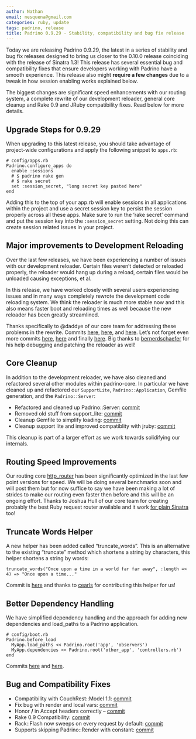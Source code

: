 ```yaml
---
author: Nathan
email: nesquena@gmail.com
categories: ruby, update
tags: padrino, release
title: Padrino 0.9.29 - Stability, compatibility and bug fix release
---
```


Today we are releasing Padrino 0.9.29, the latest in a series of stability and bug fix releases designed to bring us closer to the 0.10.0 release coinciding with the release of Sinatra 1.3! This release has several essential bug and compatibility fixes that ensure developers working with Padrino have a smooth experience. This release also might **require a few changes** due to a tweak in how session enabling works explained below.

The biggest changes are significant speed enhancements with our routing system, a complete rewrite of our development reloader, general core cleanup and Rake 0.9 and JRuby compatibility fixes. Read below for more details.

<break>

## Upgrade Steps for 0.9.29

When upgrading to this latest release, you should take advantage of project-wide configurations and apply the following snippet to `apps.rb`:

    # config/apps.rb
    Padrino.configure_apps do
      enable :sessions
      # $ padrino rake gen
      # $ rake secret
      set :session_secret, "long secret key pasted here"
    end

Adding this to the top of your app.rb will enable sessions in all applications within the project and use a secret session key to persist the session properly across all these apps. Make sure to run the ‘rake secret’ command and put the session key into the `:session_secret` setting. Not doing this can create session related issues in your project.

## Major improvements to Development Reloading

Over the last few releases, we have been experiencing a number of issues with our development reloader. Certain files weren’t detected or reloaded properly, the reloader would hang up during a reload, certain files would be unloaded causing exceptions, et al.

In this release, we have worked closely with several users experiencing issues and in many ways completely rewrote the development code reloading system. We think the reloader is much more stable now and this also means faster boot and reloading times as well because the new reloader has been greatly streamlined.

Thanks specifically to @daddye of our core team for addressing these problems in the rewrite. Commits [here](https://github.com/padrino/padrino-framework/commit/7c59e2ae060246a1aa3cbe0f4cb598e7ed90033c), [here](https://github.com/padrino/padrino-framework/commit/42bdac70516df094fc639644dbbd9d0a1339e0e3), and [here](https://github.com/padrino/padrino-framework/commit/b41bf1e21cf7a8b911c691e504a4178993c9fae5). Let’s not forget even more commits [here](https://github.com/padrino/padrino-framework/commit/0122a24347402d9fd16e9c714ba890b54b1f5548), [here](https://github.com/padrino/padrino-framework/commit/47c1aba3207316fca92ecf46095f42cc5491c796) and finally [here](https://github.com/padrino/padrino-framework/commit/e0c8b3939a7ea6724d5da1e6ec2ab180855b63c4). Big thanks to [bernerdschaefer](https://github.com/bernerdschaefer) for his help debugging and patching the reloader as well!

## Core Cleanup

In addition to the development reloader, we have also cleaned and refactored several other modules within padrino-core. In particular we have cleaned up and refactored our `SupportLite`, `Padrino::Application`, Gemfile generation, and the `Padrino::Server`:

-   Refactored and cleaned up Padrino::Server: [commit](https://github.com/padrino/padrino-framework/commit/bd89dc4540a974cb26e4feeef51a08643a5bf0f8)
-   Removed old stuff from support\_lite: [commit](https://github.com/padrino/padrino-framework/commit/30e7c4a69ffc135bcc5afc9bdea21ffc2591823e)
-   Cleanup Gemfile to simplify loading: [commit](https://github.com/padrino/padrino-framework/commit/aa3a73d3de44fda32e64a65471ba448c9b8d53ab)
-   Cleanup support lite and improved compatiblity with jruby: [commit](https://github.com/padrino/padrino-framework/commit/1852a47d4406ed31cc2defd6b96516c5760c9b1f)

This cleanup is part of a larger effort as we work towards solidifying our internals.

## Routing Speed Improvements

Our routing core [http\_router](https://github.com/joshbuddy/http_router/commits/master) has been significantly optimized in the last few point versions for speed. We will be doing several benchmarks soon and will post them but for now suffice to say we have been making a lot of strides to make our routing even faster then before and this will be an ongoing effort. Thanks to Joshua Hull of our core team for creating probably the best Ruby request router available and it work [for plain Sinatra](https://github.com/joshbuddy/http_router_sinatra) too!

## Truncate Words Helper

A new helper has been added called “truncate\_words”. This is an alternative to the existing “truncate” method which shortens a string by characters, this helper shortens a string by words:

    truncate_words("Once upon a time in a world far far away", :length => 4) => "Once upon a time..."

Commit is [here](https://github.com/padrino/padrino-framework/commit/2b6778389e6b1ff9c8139b8c459b882762e2e538) and thanks to [cearls](https://github.com/cearls) for contributing this helper for us!

## Better Dependency Handling

We have simplified dependency handling and the approach for adding new dependencies and load\_paths to a Padrino application.

    # config/boot.rb
    Padrino.before_load
      MyApp.load_paths << Padrino.root('app', 'observers')
      MyApp.dependencies << Padrino.root('other_app', 'controllers.rb')
    end

Commits [here](https://github.com/padrino/padrino-framework/commit/1852a47d4406ed31cc2defd6b96516c5760c9b1f) and [here](https://github.com/padrino/padrino-framework/commit/1852a47d4406ed31cc2defd6b96516c5760c9b1f).

## Bug and Compatibility Fixes

-   Compatibility with CouchRest::Model 1.1: [commit](https://github.com/padrino/padrino-framework/commit/826077086eddf1ec3479e7e28aa033a05cfb7ba3)
-   Fix bug with render and local vars: [commit](https://github.com/padrino/padrino-framework/commit/5aeaa36ef7bd437ef05ba525288bab553ee24ca0)
-   Honor **/** in Accept headers correctly – [commit](https://github.com/padrino/padrino-framework/commit/f1fdc23b14e2b7885235319a7df971bf4a345be3)
-   Rake 0.9 Compatibility: [commit](https://github.com/padrino/padrino-framework/commit/117803feaf2ab1c61659b89364115e923f37ec75)
-   Rack::Flash now sweeps on every request by default: [commit](https://github.com/padrino/padrino-framework/commit/d433e19483dcfa63b74065b7141641c0492c5241)
-   Supports skipping Padrino::Render with constant: [commit](https://github.com/padrino/padrino-framework/commit/a9dc6f30e2e2b688a71df182c396a9fef9e71816)
